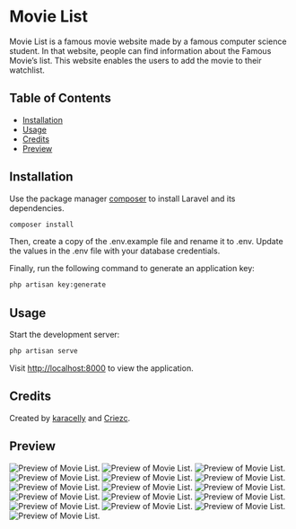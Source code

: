 # Movie List

Movie List is a famous movie website made by a famous computer science student. In that website, people can find information about the Famous Movie’s list. This website enables the users to add the movie to their watchlist.

## Table of Contents

  - [Installation](#installation)
  - [Usage](#usage)
  - [Credits](#credits)
  - [Preview](#contact)

## Installation

Use the package manager [composer](https://getcomposer.org/) to install Laravel and its dependencies.

```bash
composer install
```

Then, create a copy of the .env.example file and rename it to .env. Update the values in the .env file with your database credentials.

Finally, run the following command to generate an application key:
```bash
php artisan key:generate
```

## Usage

Start the development server:

```bash
php artisan serve
```
Visit [http://localhost:8000](http://localhost:8000) to view the application.

## Credits
Created by [karacelly](https://github.com/karacelly) and [Criezc](https://github.com/Criezc).

## Preview
![Preview of Movie List.](https://i.ibb.co/WxB8Rrp/Picture1.png "Preview of Movie List.")
![Preview of Movie List.](https://i.ibb.co/jkkPdHQ/Picture2.png "Preview of Movie List.")
![Preview of Movie List.](https://i.ibb.co/D5vRxQT/Picture3.png "Preview of Movie List.")
![Preview of Movie List.](https://i.ibb.co/nfR013Q/Picture8.png "Preview of Movie List.")
![Preview of Movie List.](https://i.ibb.co/yNS8T3B/Picture9.png "Preview of Movie List.")
![Preview of Movie List.](https://i.ibb.co/1qh26mx/Picture10.png "Preview of Movie List.")
![Preview of Movie List.](https://i.ibb.co/KhYLTYY/Picture11.png "Preview of Movie List.")
![Preview of Movie List.](https://i.ibb.co/qgt66z7/Picture12.png "Preview of Movie List.")
![Preview of Movie List.](https://i.ibb.co/Z1dLthT/Picture13.png "Preview of Movie List.")
![Preview of Movie List.](https://i.ibb.co/X82cNzF/Picture14.png "Preview of Movie List.")
![Preview of Movie List.](https://i.ibb.co/fkm8QdK/Picture15.png "Preview of Movie List.")
![Preview of Movie List.](https://i.ibb.co/ww9SVdV/Picture16.png "Preview of Movie List.")
![Preview of Movie List.](https://i.ibb.co/bHpHdPp/Picture17.png "Preview of Movie List.")
![Preview of Movie List.](https://i.ibb.co/gF3DQjz/Picture18.png "Preview of Movie List.")
![Preview of Movie List.](https://i.ibb.co/CWhBHh1/Picture19.png "Preview of Movie List.")
![Preview of Movie List.](https://i.ibb.co/T8tbV0z/Picture20.png "Preview of Movie List.")
